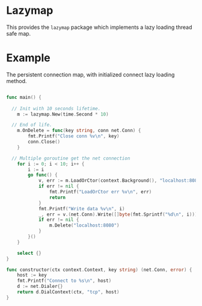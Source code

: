 Lazymap
========

This provides the `lazymap` package which implements a lazy loading
thread safe map.

Example
========

The persistent connection map, with initialized connect lazy loading method.

```go

func main() {
	
  // Init with 10 seconds lifetime.
	m := lazymap.New(time.Second * 10)

  // End of life.
	m.OnDelete = func(key string, conn net.Conn) {
		fmt.Printf("Close conn %v\n", key)
		conn.Close()
	}

  // Multiple goroutine get the net connection
	for i := 0; i < 10; i++ {
		i := i
		go func() {
			v, err := m.LoadOrCtor(context.Background(), "localhost:8080", constructor)
			if err != nil {
				fmt.Printf("LoadOrCtor err %v\n", err)
				return
			}
			fmt.Printf("Write data %v\n", i)
			_, err = v.(net.Conn).Write([]byte(fmt.Sprintf("%d\n", i)))
			if err != nil {
				m.Delete("localhost:8080")
			}
		}()
	}

	select {}
}

func constructor(ctx context.Context, key string) (net.Conn, error) {
	host := key
	fmt.Printf("Connect to %s\n", host)
	d := net.Dialer{}
	return d.DialContext(ctx, "tcp", host)
}

```